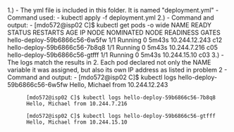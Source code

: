 1.)
	- The yml file is included in this folder. It is named "deployment.yml"
	- Command used:
	 	- kubectl apply -f deployment.yml
2.) 
	- Command and output:
		- [mdo572@isp02 C]$ kubectl get pods -o wide
		  NAME                            READY   STATUS    RESTARTS   AGE     IP              NODE   NOMINATED NODE   READINESS GATES
		  hello-deploy-59b6866c56-6w5fw   1/1     Running   0          5m43s   10.244.12.243   c12    <none>           <none>
		  hello-deploy-59b6866c56-7b8q8   1/1     Running   0          5m43s   10.244.7.216    c05    <none>           <none>
		  hello-deploy-59b6866c56-gtfff   1/1     Running   0          5m43s   10.244.15.10    c03    <none>           <none>
3.)
	- The logs match the results in 2. Each pod declared not only the NAME variable it was assigned, but also its own IP address
	  as listed in problem 2
	- Command and output:
		- [mdo572@isp02 C]$ kubectl logs hello-deploy-59b6866c56-6w5fw
		  Hello, Michael from 10.244.12.243

		  [mdo572@isp02 C]$ kubectl logs hello-deploy-59b6866c56-7b8q8
		  Hello, Michael from 10.244.7.216

		  [mdo572@isp02 C]$ kubectl logs hello-deploy-59b6866c56-gtfff
		  Hello, Michael from 10.244.15.10
